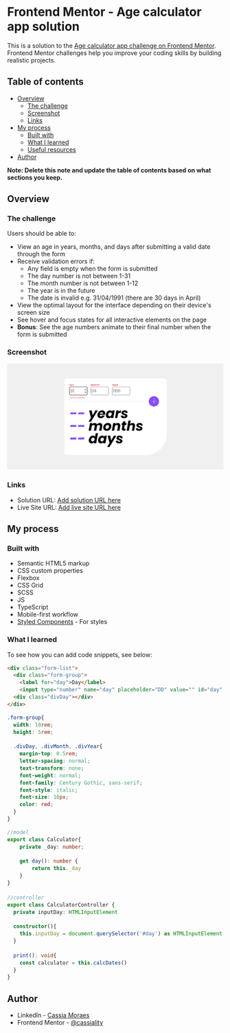 # Frontend Mentor - Age calculator app solution

This is a solution to the [Age calculator app challenge on Frontend Mentor](https://www.frontendmentor.io/challenges/age-calculator-app-dF9DFFpj-Q). Frontend Mentor challenges help you improve your coding skills by building realistic projects. 

## Table of contents

- [Overview](#overview)
  - [The challenge](#the-challenge)
  - [Screenshot](#screenshot)
  - [Links](#links)
- [My process](#my-process)
  - [Built with](#built-with)
  - [What I learned](#what-i-learned)
  - [Useful resources](#useful-resources)
- [Author](#author)

**Note: Delete this note and update the table of contents based on what sections you keep.**

## Overview

### The challenge

Users should be able to:

- View an age in years, months, and days after submitting a valid date through the form
- Receive validation errors if:
  - Any field is empty when the form is submitted
  - The day number is not between 1-31
  - The month number is not between 1-12
  - The year is in the future
  - The date is invalid e.g. 31/04/1991 (there are 30 days in April)
- View the optimal layout for the interface depending on their device's screen size
- See hover and focus states for all interactive elements on the page
- **Bonus**: See the age numbers animate to their final number when the form is submitted

### Screenshot

![](./Desktop.PNG)

### Links

- Solution URL: [Add solution URL here](https://your-solution-url.com)
- Live Site URL: [Add live site URL here](https://your-live-site-url.com)

## My process

### Built with

- Semantic HTML5 markup
- CSS custom properties
- Flexbox
- CSS Grid
- SCSS
- JS
- TypeScript
- Mobile-first workflow
- [Styled Components](https://styled-components.com/) - For styles

### What I learned

To see how you can add code snippets, see below:

```html
<div class="form-list">
  <div class="form-group">
    <label for="day">Day</label>
    <input type="number" name="day" placeholder="DD" value="" id="day" min="1" max="31" required>
  <div class="divDay"></div>
</div>
```
```css
.form-group{
  width: 10rem;
  height: 5rem;
            
  .divDay, .divMonth, .divYear{
    margin-top: 0.5rem;
    letter-spacing: normal;
    text-transform: none;
    font-weight: normal;
    font-family: Century Gothic, sans-serif;
    font-style: italic;
    font-size: 10px;
    color: red;
  }
}
```
```ts
//model
export class Calculator{
    private _day: number;

    get day(): number {
        return this._day
    }
}

//controller
export class CalculatorController {
  private inputDay: HTMLInputElement

  constructor(){
    this.inputDay = document.querySelector('#day') as HTMLInputElement
  }

  print(): void{
    const calculator = this.calcDates()
  }
}
```

## Author

- LinkedIn - [Cassia Moraes](https://www.linkedin.com/in/cassia-moraes-797797139)
- Frontend Mentor - [@cassiality](https://www.frontendmentor.io/profile/cassiality)

